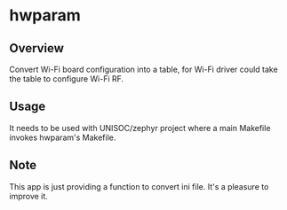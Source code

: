# hwparam

## Overview
Convert Wi-Fi board configuration into a table, for Wi-Fi driver could take the table to configure Wi-Fi RF.

## Usage
It needs to be used with UNISOC/zephyr project where a main Makefile invokes hwparam's Makefile.

## Note
This app is just providing a function to convert ini file. It's a pleasure to improve it.
